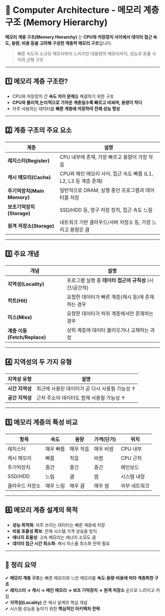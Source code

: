 # 🧠 Computer Architecture - 메모리 계층 구조 (Memory Hierarchy)

**메모리 계층 구조(Memory Hierarchy)** 는 **CPU와 저장장치 사이에서 데이터 접근 속도, 용량, 비용 등을 고려해 구성한 계층적 메모리 구조**입니다.

> 빠른 속도의 소규모 메모리부터 느리지만 대용량의 메모리까지, 성능과 효율 사이의 균형 구조

---

## 1️⃣ 메모리 계층 구조란?

- CPU와 저장장치 간 **속도 차이 문제**를 해결하기 위한 구조  
- **CPU와 물리적,논리적으로 가까운 계층일수록 빠르고 비싸며, 용량이 작다**  
- 자주 사용하는 데이터를 **빠른 계층에 저장하여 전체 성능 향상**

---

## 2️⃣ 계층 구조의 주요 요소

| 계층               | 설명 |
|--------------------|------|
| **레지스터(Register)**       | CPU 내부에 존재, 가장 빠르고 용량이 가장 작음 |
| **캐시 메모리(Cache)**       | CPU와 메인 메모리 사이, 접근 속도 빠름 (L1, L2, L3 등 계층 존재) |
| **주기억장치(Main Memory)** | 일반적으로 DRAM, 실행 중인 프로그램과 데이터를 저장 |
| **보조기억장치(Storage)**   | SSD/HDD 등, 영구 저장 장치, 접근 속도 느림 |
| **원격 저장소(Storage)**     | 네트워크 기반 클라우드/서버 저장소 등, 가장 느리고 용량은 큼 |

---

## 3️⃣ 주요 개념

| 개념               | 설명 |
|--------------------|------|
| **지역성(Locality)**       | 프로그램 실행 중 **데이터 접근의 규칙성** (시간/공간적) |
| **히트(Hit)**             | 요청한 데이터가 빠른 계층(캐시 등)에 존재하는 경우 |
| **미스(Miss)**            | 요청한 데이터가 하위 계층에서만 존재하는 경우 |
| **계층 이동(Fetch/Replace)** | 상위 계층에 데이터 불러오거나 교체하는 과정 |

---

## 4️⃣ 지역성의 두 가지 유형

| 지역성 유형       | 설명 |
|------------------|------|
| **시간 지역성**     | 최근에 사용된 데이터가 곧 다시 사용될 가능성 ↑ |
| **공간 지역성**     | 근처 주소의 데이터도 함께 사용될 가능성 ↑ |

---

## 5️⃣ 메모리 계층의 특성 비교

| 항목           | 속도      | 용량      | 가격(단가) | 위치       |
|----------------|-----------|-----------|------------|------------|
| 레지스터       | 매우 빠름 | 매우 작음 | 매우 비쌈  | CPU 내부    |
| 캐시 메모리    | 빠름      | 작음      | 비쌈       | CPU 근처    |
| 주기억장치     | 중간      | 중간      | 중간       | 메인보드    |
| SSD/HDD        | 느림      | 큼        | 쌈         | 시스템 내장 |
| 클라우드 저장소 | 매우 느림 | 매우 큼 | 매우 쌈    | 외부 네트워크 |

---

## 6️⃣ 메모리 계층 설계의 목적

- **성능 최적화**: 자주 쓰이는 데이터는 빠른 계층에 저장  
- **비용 효율성 확보**: 전체 시스템 가격 상승을 방지  
- **에너지 효율성**: 고속 메모리는 에너지 소모도 큼  
- **데이터 접근 시간 최소화**: 캐시 미스율 최소화 전략 필요

---

## 🎯 정리 요약

✔ **메모리 계층 구조**는 빠른 메모리와 느린 메모리를 **속도·용량·비용에 따라 계층화한 구조**  
✔ **레지스터 → 캐시 → 메인 메모리 → 보조 기억장치 → 원격 저장소** 순으로 느려지고 커짐  
✔ **지역성(Locality)** 은 캐시 설계의 핵심 개념  
✔ 시스템 성능을 높이기 위한 **핵심적인 아키텍처 전략**

